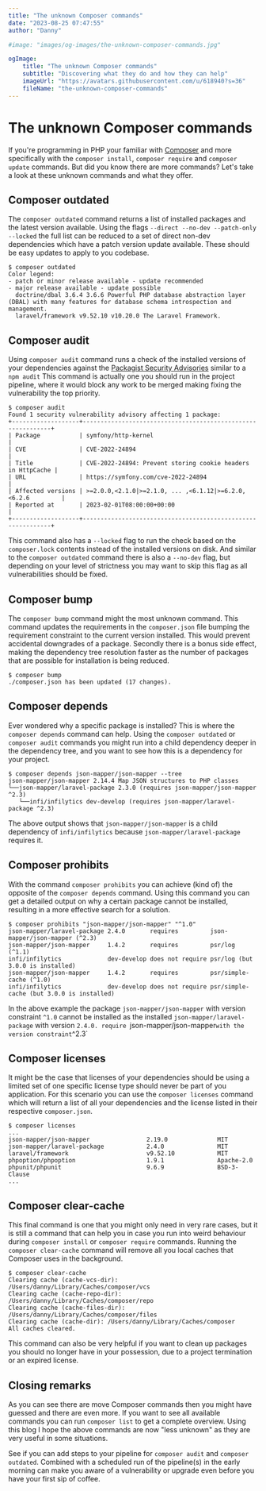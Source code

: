 ```yaml
---
title: "The unknown Composer commands"
date: "2023-08-25 07:47:55"
author: "Danny"

#image: "images/og-images/the-unknown-composer-commands.jpg"

ogImage:
    title: "The unknown Composer commands"
    subtitle: "Discovering what they do and how they can help"
    imageUrl: "https://avatars.githubusercontent.com/u/618940?s=36"
    fileName: "the-unknown-composer-commands"
---
```


# The unknown Composer commands
If you're programming in PHP your familiar with [Composer](https://getcomposer.org/) and more specifically with the 
`composer install`, `composer require` and `composer update` commands. But did you know there are more commands? Let's 
take a look at these unknown commands and what they offer.

## Composer outdated
The `composer outdated` command returns a list of installed packages and the latest version available. Using the flags 
`--direct --no-dev --patch-only --locked` the full list can be reduced to a set of direct non-dev dependencies which 
have a patch version update available. These should be easy updates to apply to you codebase. 

```
$ composer outdated
Color legend:
- patch or minor release available - update recommended
- major release available - update possible
  doctrine/dbal 3.6.4 3.6.6 Powerful PHP database abstraction layer (DBAL) with many features for database schema introspection and management.
  laravel/framework v9.52.10 v10.20.0 The Laravel Framework.
```

## Composer audit
Using `composer audit` command runs a check of the installed versions of your dependencies against the 
[Packagist Security Advisories](https://packagist.org/apidoc#list-security-advisories) similar to a `npm audit` This 
command is actually one you should run in the project pipeline, where it would block any work to be merged making fixing
the vulnerability the top priority.

```
$ composer audit
Found 1 security vulnerability advisory affecting 1 package:
+-------------------+-------------------------------------------------------------+
| Package           | symfony/http-kernel                                         |
| CVE               | CVE-2022-24894                                              |
| Title             | CVE-2022-24894: Prevent storing cookie headers in HttpCache |
| URL               | https://symfony.com/cve-2022-24894                          |
| Affected versions | >=2.0.0,<2.1.0|>=2.1.0, ... ,<6.1.12|>=6.2.0,<6.2.6         |
| Reported at       | 2023-02-01T08:00:00+00:00                                   |
+-------------------+-------------------------------------------------------------+
```

This command also has a `--locked` flag to run the check based on the `composer.lock` contents instead of the installed 
versions on disk. And similar to the `composer outdated` command there is also a `--no-dev` flag, but depending on your 
level of strictness you may want to skip this flag as all vulnerabilities should be fixed.

## Composer bump
The `composer bump` command might the most unknown command. This command updates the requirements in the `composer.json` 
file bumping the requirement constraint to the current version installed. This would prevent accidental downgrades of a 
package. Secondly there is a bonus side effect, making the dependency tree resolution faster as the number of packages 
that are possible for installation is being reduced.

```
$ composer bump
./composer.json has been updated (17 changes).
```

## Composer depends
Ever wondered why a specific package is installed? This is where the `composer depends` command can help. Using the 
`composer outdated` or `composer audit` commands you might run into a child dependency deeper in the dependency tree, 
and you want to see how this is a dependency for your project.

```
$ composer depends json-mapper/json-mapper --tree
json-mapper/json-mapper 2.14.4 Map JSON structures to PHP classes
└──json-mapper/laravel-package 2.3.0 (requires json-mapper/json-mapper ^2.3)
   └──infi/infilytics dev-develop (requires json-mapper/laravel-package ^2.3)
```

The above output shows that `json-mapper/json-mapper` is a child dependency of `infi/infilytics` because 
`json-mapper/laravel-package` requires it.

## Composer prohibits
With the command `composer prohibits` you can achieve (kind of) the opposite of the `composer depends` command. Using 
this command you can get a detailed output on why a certain package cannot be installed, resulting in a more effective 
search for a solution.

```
$ composer prohibits "json-mapper/json-mapper" "^1.0"
json-mapper/laravel-package 2.4.0       requires         json-mapper/json-mapper (^2.3)
json-mapper/json-mapper     1.4.2       requires         psr/log (^1.1)                            
infi/infilytics             dev-develop does not require psr/log (but 3.0.0 is installed)          
json-mapper/json-mapper     1.4.2       requires         psr/simple-cache (^1.0)                   
infi/infilytics             dev-develop does not require psr/simple-cache (but 3.0.0 is installed)
```

In the above example the package `json-mapper/json-mapper` with version constraint `^1.0` cannot be installed as the 
installed `json-mapper/laravel-package` with version `2.4.0. require `json-mapper/json-mapper` with the version constraint
`^2.3`

## Composer licenses
It might be the case that licenses of your dependencies should be using a limited set of one specific license type should 
never be part of you application. For this scenario you can use the `composer licenses` command which will return a list
of all your dependencies and the license listed in their respective `composer.json`.

```
$ composer licenses
...
json-mapper/json-mapper                2.19.0              MIT
json-mapper/laravel-package            2.4.0               MIT
laravel/framework                      v9.52.10            MIT
phpoption/phpoption                    1.9.1               Apache-2.0
phpunit/phpunit                        9.6.9               BSD-3-Clause
...
```

## Composer clear-cache
This final command is one that you might only need in very rare cases, but it is still a command that can help you in
case you run into weird behaviour during `composer install` or `composer require` commands. Running the 
`composer clear-cache` command will remove all you local caches that Composer uses in the background.

```
$ composer clear-cache
Clearing cache (cache-vcs-dir): /Users/danny/Library/Caches/composer/vcs
Clearing cache (cache-repo-dir): /Users/danny/Library/Caches/composer/repo
Clearing cache (cache-files-dir): /Users/danny/Library/Caches/composer/files
Clearing cache (cache-dir): /Users/danny/Library/Caches/composer
All caches cleared.
```

This command can also be very helpful if you want to clean up packages you should no longer have in your possession, due 
to a project termination or an expired license.

## Closing remarks
As you can see there are move Composer commands then you might have guessed and there are even more. If you want to see
all available commands you can run `composer list` to get a complete overview. Using this blog I hope the above commands 
are now "less unknown" as they are very useful in some situations.

 See if you can add steps to your pipeline for `composer audit` and `composer outdated`. Combined with a scheduled run
 of the pipeline(s) in the early morning can make you aware of a vulnerability or upgrade even before you have your first
 sip of coffee.